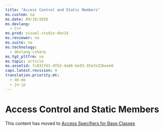 ```yaml
---
title: "Access Control and Static Members"
ms.custom: na
ms.date: 09/18/2016
ms.devlang: 
  - C++
ms.prod: visual-studio-dev14
ms.reviewer: na
ms.suite: na
ms.technology: 
  - devlang-csharp
ms.tgt_pltfrm: na
ms.topic: article
ms.assetid: 7c831fd1-dfb3-4a66-be93-35a7e32beee8
caps.latest.revision: 9
translation.priority.mt: 
  - de-de
  - ja-jp
---
```

# Access Control and Static Members
This content has moved to  [Access Specifiers for Base Classes](../vs140/Access-Specifiers-for-Base-Classes.md)